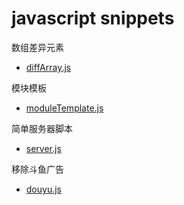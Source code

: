 # javascript snippets

数组差异元素
- [diffArray.js](diffArray.js)

模块模板 
- [moduleTemplate.js](moduleTemplate.js)

简单服务器脚本
- [server.js](server.js)

移除斗鱼广告
- [douyu.js](douyu.js)